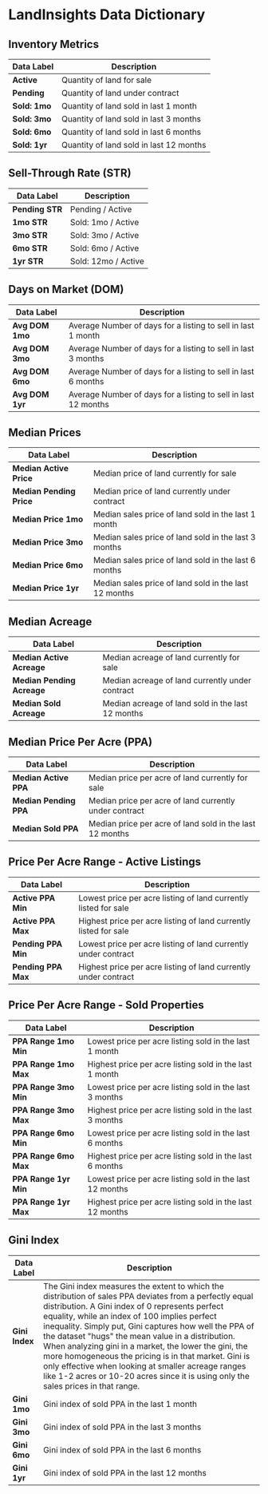 # LandInsights Data Dictionary

## Inventory Metrics

| Data Label | Description |
|------------|-------------|
| **Active** | Quantity of land for sale |
| **Pending** | Quantity of land under contract |
| **Sold: 1mo** | Quantity of land sold in last 1 month |
| **Sold: 3mo** | Quantity of land sold in last 3 months |
| **Sold: 6mo** | Quantity of land sold in last 6 months |
| **Sold: 1yr** | Quantity of land sold in last 12 months |

## Sell-Through Rate (STR)

| Data Label | Description |
|------------|-------------|
| **Pending STR** | Pending / Active |
| **1mo STR** | Sold: 1mo / Active |
| **3mo STR** | Sold: 3mo / Active |
| **6mo STR** | Sold: 6mo / Active |
| **1yr STR** | Sold: 12mo / Active |

## Days on Market (DOM)

| Data Label | Description |
|------------|-------------|
| **Avg DOM 1mo** | Average Number of days for a listing to sell in last 1 month |
| **Avg DOM 3mo** | Average Number of days for a listing to sell in last 3 months |
| **Avg DOM 6mo** | Average Number of days for a listing to sell in last 6 months |
| **Avg DOM 1yr** | Average Number of days for a listing to sell in last 12 months |

## Median Prices

| Data Label | Description |
|------------|-------------|
| **Median Active Price** | Median price of land currently for sale |
| **Median Pending Price** | Median price of land currently under contract |
| **Median Price 1mo** | Median sales price of land sold in the last 1 month |
| **Median Price 3mo** | Median sales price of land sold in the last 3 months |
| **Median Price 6mo** | Median sales price of land sold in the last 6 months |
| **Median Price 1yr** | Median sales price of land sold in the last 12 months |

## Median Acreage

| Data Label | Description |
|------------|-------------|
| **Median Active Acreage** | Median acreage of land currently for sale |
| **Median Pending Acreage** | Median acreage of land currently under contract |
| **Median Sold Acreage** | Median acreage of land sold in the last 12 months |

## Median Price Per Acre (PPA)

| Data Label | Description |
|------------|-------------|
| **Median Active PPA** | Median price per acre of land currently for sale |
| **Median Pending PPA** | Median price per acre of land currently under contract |
| **Median Sold PPA** | Median price per acre of land sold in the last 12 months |

## Price Per Acre Range - Active Listings

| Data Label | Description |
|------------|-------------|
| **Active PPA Min** | Lowest price per acre listing of land currently listed for sale |
| **Active PPA Max** | Highest price per acre listing of land currently listed for sale |
| **Pending PPA Min** | Lowest price per acre listing of land currently under contract |
| **Pending PPA Max** | Highest price per acre listing of land currently under contract |

## Price Per Acre Range - Sold Properties

| Data Label | Description |
|------------|-------------|
| **PPA Range 1mo Min** | Lowest price per acre listing sold in the last 1 month |
| **PPA Range 1mo Max** | Highest price per acre listing sold in the last 1 month |
| **PPA Range 3mo Min** | Lowest price per acre listing sold in the last 3 months |
| **PPA Range 3mo Max** | Highest price per acre listing sold in the last 3 months |
| **PPA Range 6mo Min** | Lowest price per acre listing sold in the last 6 months |
| **PPA Range 6mo Max** | Highest price per acre listing sold in the last 6 months |
| **PPA Range 1yr Min** | Lowest price per acre listing sold in the last 12 months |
| **PPA Range 1yr Max** | Highest price per acre listing sold in the last 12 months |

## Gini Index

| Data Label | Description |
|------------|-------------|
| **Gini Index** | The Gini index measures the extent to which the distribution of sales PPA deviates from a perfectly equal distribution. A Gini index of 0 represents perfect equality, while an index of 100 implies perfect inequality. Simply put, Gini captures how well the PPA of the dataset "hugs" the mean value in a distribution. When analyzing gini in a market, the lower the gini, the more homogeneous the pricing is in that market. Gini is only effective when looking at smaller acreage ranges like 1-2 acres or 10-20 acres since it is using only the sales prices in that range. |
| **Gini 1mo** | Gini index of sold PPA in the last 1 month |
| **Gini 3mo** | Gini index of sold PPA in the last 3 months |
| **Gini 6mo** | Gini index of sold PPA in the last 6 months |
| **Gini 1yr** | Gini index of sold PPA in the last 12 months |